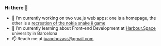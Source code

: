 ### Hi there 👋

- 🔭 I’m currently working on two vue.js web apps: one is a homepage, the other is a [recreation of the nokia snake ii game](https://github.com/azohc/sneyk-vue)
- 🌱 I’m currently learning about Front-end Development at [Harbour.Space](https://harbour.space) university in Barcelona
- 📫 Reach me at juanchozass@gmail.com
